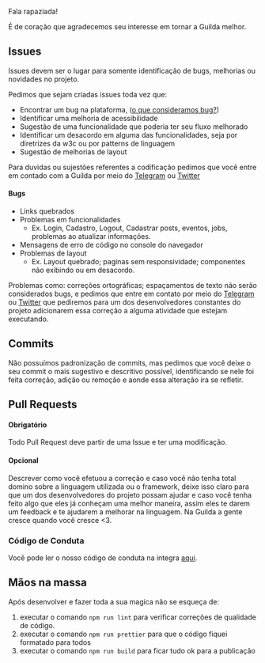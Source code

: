 Fala rapaziada!

É de coração que agradecemos seu interesse em tornar a Guilda melhor.

## Issues

Issues devem ser o lugar para somente identificação de bugs, melhorias ou novidades no projeto.

Pedimos que sejam criadas issues toda vez que:
- Encontrar um bug na plataforma, ([o que consideramos bug?](#Bugs)) 
- Identificar uma melhoria de acessibilidade 
- Sugestão de uma funcionalidade que poderia ter seu fluxo melhorado
- Identificar um desacordo em alguma das funcionalidades, seja por diretrizes da w3c ou por patterns de linguagem
- Sugestão de melhorias de layout 


Para duvidas ou sujestões referentes a codificação pedimos que você entre em contado com a Guilda por meio do [Telegram](https://t.me/guildatech) ou [Twitter](https://twitter.com/GuildaTech)

#### Bugs
- Links quebrados
- Problemas em funcionalidades
    - Ex. Login, Cadastro, Logout, Cadastrar posts, eventos, jobs, problemas ao atualizar informações.
- Mensagens de erro de código no console do navegador
- Problemas de layout
    - Ex. Layout quebrado; paginas sem responsividade; componentes não exibindo ou em desacordo.

Problemas como: correções ortográficas; espaçamentos de texto não serão considerados bugs, e pedimos que entre em contato por meio do [Telegram](https://t.me/guildatech) ou [Twitter](https://twitter.com/GuildaTech) que pediremos para um dos desenvolvedores constantes do projeto adicionarem essa correção a alguma atividade que estejam executando. 

## Commits
Não possuímos padronização de commits, mas pedimos que você deixe o seu commit o mais sugestivo e descritivo possível, identificando se nele foi feita correção, adição ou remoção e aonde essa alteração ira se refletir.

## Pull Requests

#### Obrigatório

Todo Pull Request deve partir de uma Issue e ter uma modificação.

#### Opcional
Descrever como você efetuou a correção e caso você não tenha total domino sobre a linguagem utilizada ou o framework, deixe isso claro para que um dos desenvolvedores do projeto possam ajudar e caso você tenha feito algo que eles já conheçam uma melhor maneira, assim eles te darem um feedback e te ajudarem a melhorar na linguagem.
Na Guilda a gente cresce quando você cresce <3.


### Código de Conduta

Você pode ler o nosso código de conduta na integra [aqui](CODE_OF_CONDUCT.md).


## Mãos na massa

Após desenvolver e fazer toda a sua magica não se esqueça de:

1. executar o comando `npm run lint` para verificar correções de qualidade de código.
2. executar o comando `npm run prettier` para que o código fiquei formatado para todos
3. executar o comando `npm run build` para ficar tudo ok para a publicação